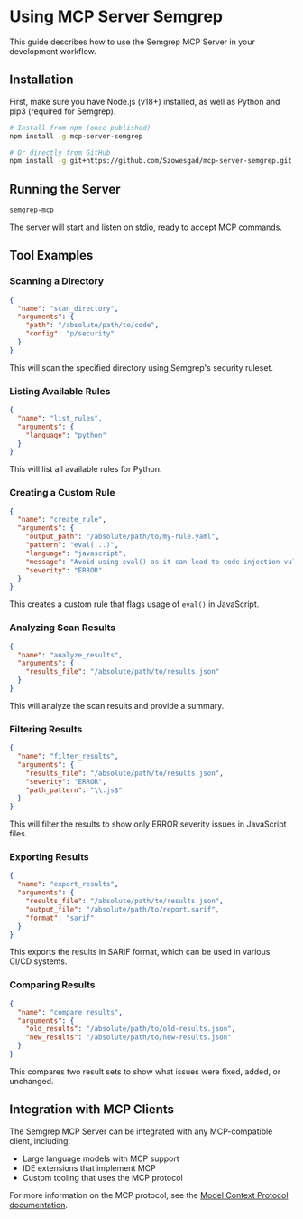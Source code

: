 # Using MCP Server Semgrep

This guide describes how to use the Semgrep MCP Server in your development workflow.

## Installation

First, make sure you have Node.js (v18+) installed, as well as Python and pip3 (required for Semgrep).

```bash
# Install from npm (once published)
npm install -g mcp-server-semgrep

# Or directly from GitHub
npm install -g git+https://github.com/Szowesgad/mcp-server-semgrep.git
```

## Running the Server

```bash
semgrep-mcp
```

The server will start and listen on stdio, ready to accept MCP commands.

## Tool Examples

### Scanning a Directory

```json
{
  "name": "scan_directory",
  "arguments": {
    "path": "/absolute/path/to/code",
    "config": "p/security"
  }
}
```

This will scan the specified directory using Semgrep's security ruleset.

### Listing Available Rules

```json
{
  "name": "list_rules",
  "arguments": {
    "language": "python"
  }
}
```

This will list all available rules for Python.

### Creating a Custom Rule

```json
{
  "name": "create_rule",
  "arguments": {
    "output_path": "/absolute/path/to/my-rule.yaml",
    "pattern": "eval(...)",
    "language": "javascript",
    "message": "Avoid using eval() as it can lead to code injection vulnerabilities",
    "severity": "ERROR"
  }
}
```

This creates a custom rule that flags usage of `eval()` in JavaScript.

### Analyzing Scan Results

```json
{
  "name": "analyze_results",
  "arguments": {
    "results_file": "/absolute/path/to/results.json"
  }
}
```

This will analyze the scan results and provide a summary.

### Filtering Results

```json
{
  "name": "filter_results",
  "arguments": {
    "results_file": "/absolute/path/to/results.json",
    "severity": "ERROR",
    "path_pattern": "\\.js$"
  }
}
```

This will filter the results to show only ERROR severity issues in JavaScript files.

### Exporting Results

```json
{
  "name": "export_results",
  "arguments": {
    "results_file": "/absolute/path/to/results.json",
    "output_file": "/absolute/path/to/report.sarif",
    "format": "sarif"
  }
}
```

This exports the results in SARIF format, which can be used in various CI/CD systems.

### Comparing Results

```json
{
  "name": "compare_results",
  "arguments": {
    "old_results": "/absolute/path/to/old-results.json",
    "new_results": "/absolute/path/to/new-results.json"
  }
}
```

This compares two result sets to show what issues were fixed, added, or unchanged.

## Integration with MCP Clients

The Semgrep MCP Server can be integrated with any MCP-compatible client, including:

- Large language models with MCP support
- IDE extensions that implement MCP
- Custom tooling that uses the MCP protocol

For more information on the MCP protocol, see the [Model Context Protocol documentation](https://github.com/llm-mcp/model-context-protocol).
